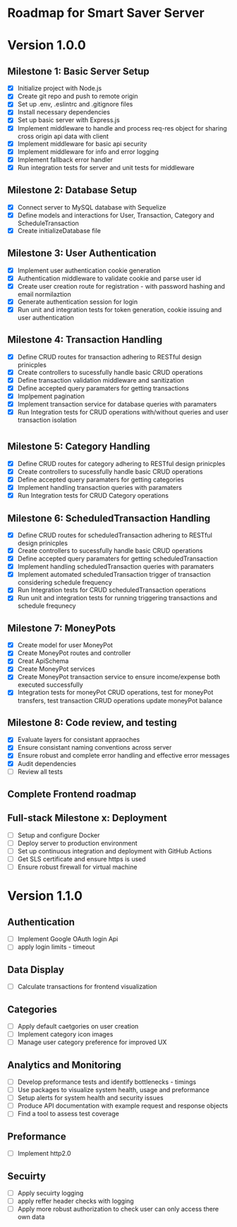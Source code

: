 # Roadmap for Smart Saver Server

# Version 1.0.0

## Milestone 1: Basic Server Setup
- [x] Initialize project with Node.js
- [x] Create git repo and push to remote origin
- [x] Set up .env, .eslintrc and .gitignore files
- [x] Install necessary dependencies
- [x] Set up basic server with Express.js
- [x] Implement middleware to handle and process req-res object for sharing cross origin api data with client
- [x] Implement middleware for basic api security
- [x] Implement middleware for info and error logging
- [x] Implement fallback error handler
- [x] Run integration tests for server and unit tests for middleware

## Milestone 2: Database Setup
- [x] Connect server to MySQL database with Sequelize
- [x] Define models and interactions for User, Transaction, Category and ScheduleTransaction
- [x] Create initializeDatabase file

## Milestone 3: User Authentication
- [x] Implement user authentication cookie generation
- [x] Authentication middleware to validate cookie and parse user id
- [x] Create user creation route for registration - with password hashing and email normilaztion
- [x] Generate authentication session for login
- [x] Run unit and integration tests for token generation, cookie issuing and user authentication

## Milestone 4: Transaction Handling
- [x] Define CRUD routes for transaction adhering to RESTful design prinicples
- [x] Create controllers to sucessfully handle basic CRUD operations
- [x] Define transaction validation middleware and sanitization
- [x] Define accepted query paramaters for getting transactions
- [x] Implpement pagination
- [x] Implement transaction service for database queries with paramaters
- [x] Run Integration tests for CRUD operations with/without queries and user transaction isolation
# 
## Milestone 5: Category Handling
- [x] Define CRUD routes for category adhering to RESTful design prinicples
- [x] Create controllers to sucessfully handle basic CRUD operations
- [x] Define accepted query paramaters for getting categories
- [x] Implement handling transaction queries with paramaters
- [x] Run Integration tests for CRUD Category operations

## Milestone 6: ScheduledTransaction Handling
- [x] Define CRUD routes for scheduledTransaction adhering to RESTful design prinicples
- [x] Create controllers to sucessfully handle basic CRUD operations
- [x] Define accepted query paramaters for getting scheduledTransaction
- [x] Implement handling scheduledTransaction queries with paramaters
- [x] Implement automated scheduledTransaction trigger of transaction considering schedule frequency
- [x] Run Integration tests for CRUD scheduledTransaction operations
- [x] Run unit and integration tests for running triggering transactions and schedule frequnecy 

## Milestone 7: MoneyPots
- [x] Create model for user MoneyPot
- [x] Create MoneyPot routes and controller
- [x] Creat ApiSchema 
- [x] Create MoneyPot services 
- [x] Create MoneyPot transaction service to ensure income/expense both executed successfully
- [x] Integration tests for moneyPot CRUD operations, test for moneyPot transfers, test transaction CRUD operations update moneyPot balance

## Milestone 8: Code review, and testing
- [x] Evaluate layers for consistant appraoches
- [x] Ensure consistant naming conventions across server
- [x] Ensure robust and complete error handling and effective error messages
- [x] Audit dependencies
- [ ] Review all tests

## Complete Frontend roadmap

## Full-stack Milestone x: Deployment
- [ ] Setup and configure Docker
- [ ] Deploy server to production environment
- [ ] Set up continuous integration and deployment with GitHub Actions
- [ ] Get SLS certificate and ensure https is used
- [ ] Ensure robust firewall for virtual machine

# Version 1.1.0

## Authentication
- [ ] Implement Google OAuth login Api
- [ ] apply login limits - timeout

## Data Display
- [ ] Calculate transactions for frontend visualization

## Categories
- [ ] Apply default caetgories on user creation
- [ ] Implement category icon images
- [ ] Manage user category preference for improved UX

## Analytics and Monitoring
- [ ] Develop preformance tests and identify bottlenecks - timings
- [ ] Use packages to visualize system health, usage and preformance
- [ ] Setup alerts for system health and security issues
- [ ] Produce API documentation with example request and response objects
- [ ] Find a tool to assess test coverage

## Preformance
- [ ] Implement http2.0

## Secuirty
- [ ] Apply secuirty logging
- [ ] apply reffer header checks with logging
- [ ] Apply more robust authorization to check user can only access there own data